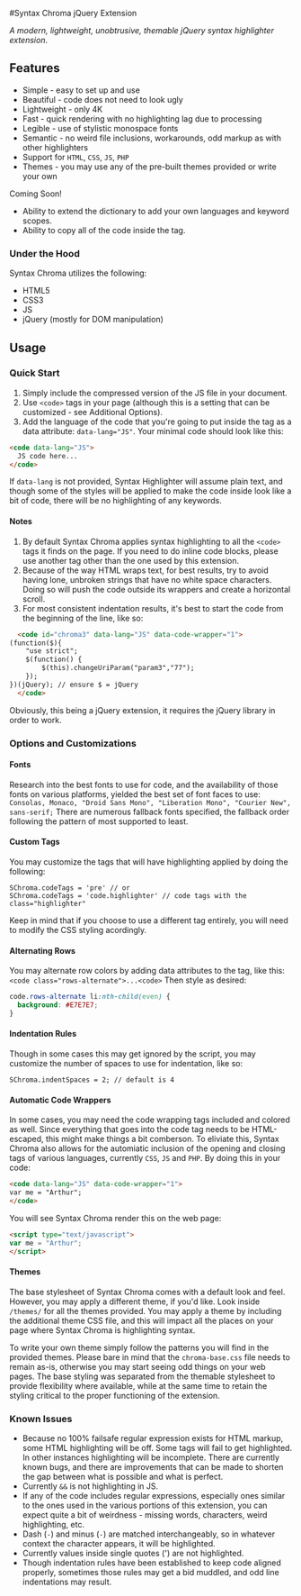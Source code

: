 #Syntax Chroma jQuery Extension

_A modern, lightweight, unobtrusive, themable jQuery syntax highlighter extension_.

## Features
* Simple - easy to set up and use
* Beautiful - code does not need to look ugly
* Lightweight - only 4K
* Fast - quick rendering with no highlighting lag due to processing
* Legible - use of stylistic monospace fonts
* Semantic - no weird file inclusions, workarounds, odd markup as with other highlighters
* Support for `HTML`, `CSS`, `JS`, `PHP`
* Themes - you may use any of the pre-built themes provided or write your own
 
Coming Soon!

* Ability to extend the dictionary to add your own languages and keyword scopes.
* Ability to copy all of the code inside the tag.

### Under the Hood
Syntax Chroma utilizes the following:

* HTML5
* CSS3
* JS
* jQuery (mostly for DOM manipulation)

## Usage

### Quick Start
1. Simply include the compressed version of the JS file in your document.
2. Use `<code>` tags in your page (although this is a setting that can be customized - see Additional Options).
3. Add the language of the code that you're going to put inside the tag as a data attribute: `data-lang="JS"`. Your minimal code should look like this:
```` HTML
<code data-lang="JS">
  JS code here...
</code>
````
If `data-lang` is not provided, Syntax Highlighter will assume plain text, and though some of the styles will be applied to make the code inside look like a bit of code, there will be no highlighting of any keywords.

#### Notes
1. By default Syntax Chroma applies syntax highlighting to all the `<code>` tags it finds on the page. If you need to do inline code blocks, please use another tag other than the one used by this extension.
2. Because of the way HTML wraps text, for best results, try to avoid having lone, unbroken strings that have no white space characters. Doing so will push the code outside its wrappers and create a horizontal scroll.
3. For most consistent indentation results, it's best to start the code from the beginning of the line, like so:
```` HTML
  <code id="chroma3" data-lang="JS" data-code-wrapper="1">
(function($){
    "use strict";
    $(function() {
        $(this).changeUriParam("param3","77");
    });
})(jQuery); // ensure $ = jQuery
  </code>
````
Obviously, this being a jQuery extension, it requires the jQuery library in order to work.

### Options and Customizations
#### Fonts
Research into the best fonts to use for code, and the availability of those fonts on various platforms, yielded the best set of font faces to use: `Consolas, Monaco, "Droid Sans Mono", "Liberation Mono", "Courier New", sans-serif;` There are numerous fallback fonts specified, the fallback order following the pattern of most supported to least.

#### Custom Tags
You may customize the tags that will have highlighting applied by doing the following:
```` JS
SChroma.codeTags = 'pre' // or
SChroma.codeTags = 'code.highlighter' // code tags with the class="highlighter"
````
Keep in mind that if you choose to use a different tag entirely, you will need to modify the CSS styling acordingly.

#### Alternating Rows
You may alternate row colors by adding data attributes to the tag, like this: 
`<code class="rows-alternate">...<code>`
Then style as desired:
```` CSS
code.rows-alternate li:nth-child(even) {
  background: #E7E7E7;
}
````
#### Indentation Rules
Though in some cases this may get ignored by the script, you may customize the number of spaces to use for indentation, like so:
```` JS
SChroma.indentSpaces = 2; // default is 4
````
#### Automatic Code Wrappers
In some cases, you may need the code wrapping tags included and colored as well. Since everything that goes into the code tag needs to be HTML-escaped, this might make things a bit comberson. To eliviate this, Syntax Chroma also allows for the automiatic inclusion of the opening and closing tags of various languages, currently `CSS`, `JS` and `PHP`. By doing this in your code:
```` HTML
<code data-lang="JS" data-code-wrapper="1">
var me = "Arthur";
</code>
````
You will see Syntax Chroma render this on the web page:
```` HTML
<script type="text/javascript">
var me = "Arthur";
</script>
````

#### Themes
The base stylesheet of Syntax Chroma comes with a default look and feel. However, you may apply a different theme, if you'd like. Look inside `/themes/` for all the themes provided. You may apply a theme by including the additional theme CSS file, and this will impact all the places on your page where Syntax Chroma is highlighting syntax. 

To write your own theme simply follow the patterns you will find in the provided themes. Please bare in mind that the `chroma-base.css` file needs to remain as-is, otherwise you may start seeing odd things on your web pages. The base styling was separated from the themable stylesheet to provide flexibility where available, while at the same time to retain the styling critical to the proper functioning of the extension.

### Known Issues
* Because no 100% failsafe regular expression exists for HTML markup, some HTML highlighting will be off. Some tags will fail to get highlighted. In other instances highlighting will be incomplete. There are currently known bugs, and there are improvements that can be made to shorten the gap between what is possible and what is perfect.
* Currently `&&` is not highlighting in JS.
* If any of the code includes regular expressions, especially ones similar to the ones used in the various portions of this extension, you can expect quite a bit of weirdness - missing words, characters, weird highlighting, etc.
* Dash (`-`) and minus (`-`) are matched interchangeably, so in whatever context the character appears, it will be highlighted.
* Currently values inside single quotes (') are not highlighted.
* Though indentation rules have been established to keep code aligned properly, sometimes those rules may get a bid muddled, and odd line indentations may result.
